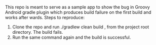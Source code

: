 This repo is meant to serve as a sample app to show the bug in Groovy Android gradle plugin which produces build failure on the first build and
works after wards. Steps to reproduce:

1) Clone the repo and run ./gradlew clean build , from the project root directory. The build fails.
2) Run the same command again and the build is successful.



